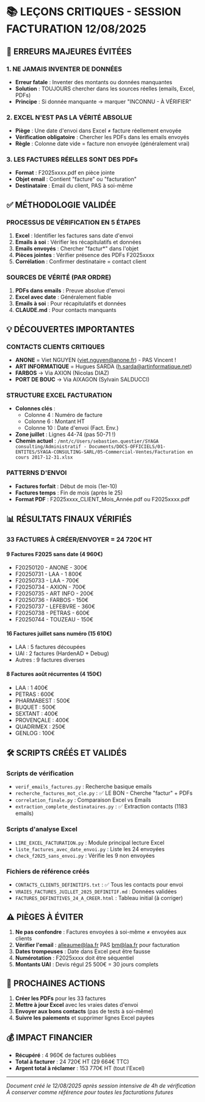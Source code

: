 # 📚 LEÇONS CRITIQUES - SESSION FACTURATION 12/08/2025

## 🔴 ERREURS MAJEURES ÉVITÉES

### 1. NE JAMAIS INVENTER DE DONNÉES
- **Erreur fatale** : Inventer des montants ou données manquantes
- **Solution** : TOUJOURS chercher dans les sources réelles (emails, Excel, PDFs)
- **Principe** : Si donnée manquante → marquer "INCONNU - À VÉRIFIER"

### 2. EXCEL N'EST PAS LA VÉRITÉ ABSOLUE
- **Piège** : Une date d'envoi dans Excel ≠ facture réellement envoyée
- **Vérification obligatoire** : Chercher les PDFs dans les emails envoyés
- **Règle** : Colonne date vide = facture non envoyée (généralement vrai)

### 3. LES FACTURES RÉELLES SONT DES PDFs
- **Format** : F2025xxxx.pdf en pièce jointe
- **Objet email** : Contient "facture" ou "facturation"
- **Destinataire** : Email du client, PAS à soi-même

## ✅ MÉTHODOLOGIE VALIDÉE

### PROCESSUS DE VÉRIFICATION EN 5 ÉTAPES

1. **Excel** : Identifier les factures sans date d'envoi
2. **Emails à soi** : Vérifier les récapitulatifs et données
3. **Emails envoyés** : Chercher "factur*" dans l'objet
4. **Pièces jointes** : Vérifier présence des PDFs F2025xxxx
5. **Corrélation** : Confirmer destinataire = contact client

### SOURCES DE VÉRITÉ (PAR ORDRE)

1. **PDFs dans emails** : Preuve absolue d'envoi
2. **Excel avec date** : Généralement fiable
3. **Emails à soi** : Pour récapitulatifs et données
4. **CLAUDE.md** : Pour contacts manquants

## 💡 DÉCOUVERTES IMPORTANTES

### CONTACTS CLIENTS CRITIQUES
- **ANONE** = Viet NGUYEN (viet.nguyen@anone.fr) - PAS Vincent !
- **ART INFORMATIQUE** = Hugues SARDA (h.sarda@artinformatique.net)
- **FARBOS** → Via AXION (Nicolas DIAZ)
- **PORT DE BOUC** → Via AIXAGON (Sylvain SALDUCCI)

### STRUCTURE EXCEL FACTURATION
- **Colonnes clés** :
  - Colonne 4 : Numéro de facture
  - Colonne 6 : Montant HT
  - Colonne 10 : Date d'envoi (Fact. Env.)
- **Zone juillet** : Lignes 44-74 (pas 50-71 !)
- **Chemin actuel** : `/mnt/c/Users/sebastien.questier/SYAGA consulting/Administratif - Documents/DOCS-OFFICIELS/01-ENTITES/SYAGA-CONSULTING-SARL/05-Commercial-Ventes/Facturation en cours 2017-12-31.xlsx`

### PATTERNS D'ENVOI
- **Factures forfait** : Début de mois (1er-10)
- **Factures temps** : Fin de mois (après le 25)
- **Format PDF** : F2025xxxx_CLIENT_Mois_Année.pdf ou F2025xxxx.pdf

## 📊 RÉSULTATS FINAUX VÉRIFIÉS

### 33 FACTURES À CRÉER/ENVOYER = 24 720€ HT

#### 9 Factures F2025 sans date (4 960€)
- F20250120 - ANONE - 300€
- F20250731 - LAA - 1 800€
- F20250733 - LAA - 700€
- F20250734 - AXION - 700€
- F20250735 - ART INFO - 200€
- F20250736 - FARBOS - 150€
- F20250737 - LEFEBVRE - 360€
- F20250738 - PETRAS - 600€
- F20250744 - TOUZEAU - 150€

#### 16 Factures juillet sans numéro (15 610€)
- LAA : 5 factures découpées
- UAI : 2 factures (HardenAD + Debug)
- Autres : 9 factures diverses

#### 8 Factures août récurrentes (4 150€)
- LAA : 1 400€
- PETRAS : 600€
- PHARMABEST : 500€
- BUQUET : 500€
- SEXTANT : 400€
- PROVENÇALE : 400€
- QUADRIMEX : 250€
- GENLOG : 100€

## 🛠️ SCRIPTS CRÉÉS ET VALIDÉS

### Scripts de vérification
- `verif_emails_factures.py` : Recherche basique emails
- `recherche_factures_mot_cle.py` : ✅ LE BON - Cherche "factur" + PDFs
- `correlation_finale.py` : Comparaison Excel vs Emails
- `extraction_complete_destinataires.py` : ✅ Extraction contacts (1183 emails)

### Scripts d'analyse Excel
- `LIRE_EXCEL_FACTURATION.py` : Module principal lecture Excel
- `liste_factures_avec_date_envoi.py` : Liste les 24 envoyées
- `check_f2025_sans_envoi.py` : Vérifie les 9 non envoyées

### Fichiers de référence créés
- `CONTACTS_CLIENTS_DEFINITIFS.txt` : ✅ Tous les contacts pour envoi
- `VRAIES_FACTURES_JUILLET_2025_DEFINITIF.md` : Données validées
- `FACTURES_DEFINITIVES_24_A_CREER.html` : Tableau initial (à corriger)

## ⚠️ PIÈGES À ÉVITER

1. **Ne pas confondre** : Factures envoyées à soi-même ≠ envoyées aux clients
2. **Vérifier l'email** : alleaume@laa.fr PAS bm@laa.fr pour facturation
3. **Dates trompeuses** : Date dans Excel peut être fausse
4. **Numérotation** : F2025xxxx doit être séquentiel
5. **Montants UAI** : Devis régul 25 500€ = 30 jours complets

## 🎯 PROCHAINES ACTIONS

1. **Créer les PDFs** pour les 33 factures
2. **Mettre à jour Excel** avec les vraies dates d'envoi
3. **Envoyer aux bons contacts** (pas de tests à soi-même)
4. **Suivre les paiements** et supprimer lignes Excel payées

## 💰 IMPACT FINANCIER

- **Récupéré** : 4 960€ de factures oubliées
- **Total à facturer** : 24 720€ HT (29 664€ TTC)
- **Argent total à réclamer** : 153 770€ HT (tout l'Excel)

---
*Document créé le 12/08/2025 après session intensive de 4h de vérification*
*À conserver comme référence pour toutes les facturations futures*
